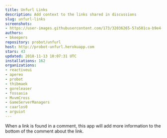 ```yaml
---
title: Unfurl Links
description: Add context to the links shared in discussions
slug: unfurl-links
screenshots:
- https://user-images.githubusercontent.com/173/32036265-57a501ca-b9e4-11e7-9db3-52374fb7290c.png
authors:
- bkeepers
repository: probot/unfurl
host: http://probot-unfurl.herokuapp.com
stars: 43
updated: 2018-11-13 10:07:31 UTC
installations: 162
organizations:
- reactiveui
- apereo
- probot
- thibmaek
- goreleaser
- fossasia
- MvvmCross
- GameServerManagers
- caarlos0
- arguiot
---
```


When a link is found in a comment, this app will add more information to the bottom of the comment about the link.
